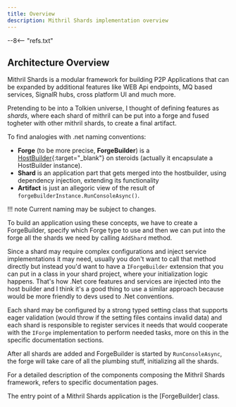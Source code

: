 ```yaml
---
title: Overview
description: Mithril Shards implementation overview
---
```

--8<-- "refs.txt"

## Architecture Overview

Mithril Shards is a modular framework for building P2P Applications that can be expanded by additional features like WEB Api endpoints, MQ based services, SignalR hubs, cross platform UI and much more.

Pretending to be into a Tolkien universe, I thought of defining features as *shards*, where each shard of mithril can be put into a forge and fused togheter with other mithril shards, to create a final artifact.

To find analogies with .net naming conventions:

- **Forge** (to be more precise, **ForgeBuilder**) is a [HostBuilder](https://docs.microsoft.com/en-us/dotnet/api/microsoft.extensions.hosting.hostbuilder?view=dotnet-plat-ext-5.0){:target="_blank"} on steroids (actually it encapsulate a HostBuilder instance).
- **Shard** is an application part that gets merged into the hostbuilder, using dependency injection, extending its functionality 
- **Artifact** is just an allegoric view of the result of `forgeBuilderInstance.RunConsoleAsync()`.

!!! note
	Current naming may be subject to changes.

To build an application using these concepts, we have to create a ForgeBuilder, specify which Forge type to use and then we can put into the forge all the shards we need by calling `AddShard` method.

Since a shard may require complex configurations and inject service implementations it may need, usually you don't want to call that method directly but instead you'd want to have a `IForgeBuilder` extension that you can put in a class in your shard project, where your initialization logic happens.
That's how .Net core features and services are injected into the host builder and I think it's a good thing to use a similar approach because would be more friendly to devs used to .Net conventions.

Each shard may be configured by a strong typed setting class that supports eager validation (would throw if the setting files contains invalid data) and each shard is responsible to register services it needs that would cooperate with the `IForge` implementation to perform needed tasks, more on this in the specific documentation sections.

After all shards are added and ForgeBuilder is started by `RunConsoleAsync`, the forge will take care of all the plumbing stuff, initializing all the shards.

For a detailed description of the components composing the Mithril Shards framework, refers to specific documentation pages.

The entry point of a Mithril Shards application is the [ForgeBuilder] class.

